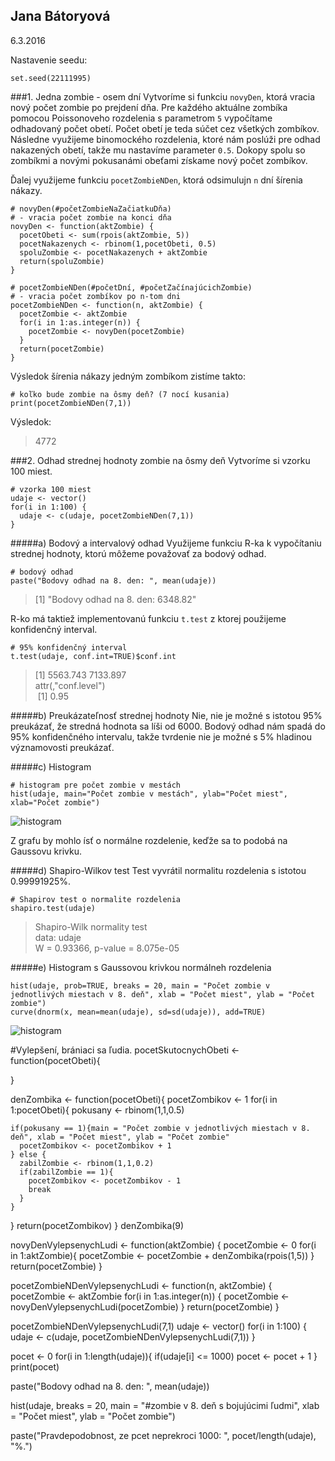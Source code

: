 ## Jana Bátoryová
6.3.2016

Nastavenie seedu:
```
set.seed(22111995)
```

###1. Jedna zombie - osem dní
Vytvoríme si funkciu ```novyDen```, ktorá vracia nový počet zombie po prejdení dňa.
Pre každého aktuálne zombíka pomocou Poissonoveho rozdelenia s parametrom ```5``` vypočítame 
odhadovaný počet obetí. Počet obetí je teda súčet cez všetkých zombíkov. 
Následne využijeme binomockého rozdelenia, ktoré nám poslúži pre odhad nakazených obetí, 
takže mu nastavíme parameter ```0.5```. Dokopy spolu so zombíkmi a novými pokusanámi obeťami 
získame nový počet zombíkov. 

Ďalej využijeme funkciu ```pocetZombieNDen```, ktorá odsimulujn ```n``` dní šírenia nákazy.

```
# novyDen(#početZombieNaZačiatkuDňa)
# - vracia počet zombie na konci dňa
novyDen <- function(aktZombie) {
  pocetObeti <- sum(rpois(aktZombie, 5))
  pocetNakazenych <- rbinom(1,pocetObeti, 0.5)
  spoluZombie <- pocetNakazenych + aktZombie
  return(spoluZombie)
}

# pocetZombieNDen(#početDní, #početZačínajúcichZombie)
# - vracia počet zombíkov po n-tom dni
pocetZombieNDen <- function(n, aktZombie) {
  pocetZombie <- aktZombie
  for(i in 1:as.integer(n)) {
    pocetZombie <- novyDen(pocetZombie)
  }
  return(pocetZombie)
}
```

Výsledok šírenia nákazy jedným zombíkom zistíme takto:
```
# koľko bude zombie na ôsmy deň? (7 nocí kusania)
print(pocetZombieNDen(7,1))
```
Výsledok: 
>4772

###2. Odhad strednej hodnoty zombie na ôsmy deň
Vytvoríme si vzorku 100 miest.
```
# vzorka 100 miest
udaje <- vector()
for(i in 1:100) {
  udaje <- c(udaje, pocetZombieNDen(7,1))
}
```
#####a) Bodový a intervalový odhad
Využijeme funkciu R-ka k vypočítaniu strednej hodnoty, ktorú môžeme považovať za bodový odhad.
```
# bodový odhad
paste("Bodovy odhad na 8. den: ", mean(udaje))
```
> [1] "Bodovy odhad na 8. den:  6348.82"

R-ko má taktiež implementovanú funkciu ```t.test``` z ktorej použijeme konfidenčný interval.
```
# 95% konfidenčný interval
t.test(udaje, conf.int=TRUE)$conf.int
```
> [1] 5563.743 7133.897  
> attr(,"conf.level")  
> [1] 0.95  

#####b) Preukázateľnosť strednej hodnoty
Nie, nie je možné s istotou 95% preukázať, že stredná hodnota sa líši od 6000. Bodový odhad nám spadá do 95% konfidenčného intervalu, takže tvrdenie nie je možné s 5% hladinou významovosti preukázať.

#####c) Histogram
```
# histogram pre počet zombie v mestách
hist(udaje, main="Počet zombie v mestách", ylab="Počet miest", xlab="Počet zombie")
```
![histogram](http://atrey.karlin.mff.cuni.cz/~jankasvk/myself/hist1.png)

Z grafu by mohlo ísť o normálne rozdelenie, keďže sa to podobá na Gaussovu krivku.

#####d) Shapiro-Wilkov test
Test vyvrátil normalitu rozdelenia s istotou 0.99991925%.
```
# Shapirov test o normalite rozdelenia
shapiro.test(udaje)
```
> Shapiro-Wilk normality test  
> data:  udaje  
> W = 0.93366, p-value = 8.075e-05

#####e) Histogram s Gaussovou krivkou normálneh rozdelenia
```
hist(udaje, prob=TRUE, breaks = 20, main = "Počet zombie v jednotlivých miestach v 8. deň", xlab = "Počet miest", ylab = "Počet zombie")
curve(dnorm(x, mean=mean(udaje), sd=sd(udaje)), add=TRUE)
```
![histogram](http://atrey.karlin.mff.cuni.cz/~jankasvk/myself/hist2.png)

#Vylepšení, brániaci sa ľudia.
pocetSkutocnychObeti <- function(pocetObeti){
  
}

denZombika <- function(pocetObeti){
  pocetZombikov <- 1
  for(i in 1:pocetObeti){
    pokusany <- rbinom(1,1,0.5)
    
    if(pokusany == 1){main = "Počet zombie v jednotlivých miestach v 8. deň", xlab = "Počet miest", ylab = "Počet zombie"
      pocetZombikov <- pocetZombikov + 1
    } else {
      zabilZombie <- rbinom(1,1,0.2)
      if(zabilZombie == 1){
        pocetZombikov <- pocetZombikov - 1
        break
      }
    }
  }
  return(pocetZombikov)
}
denZombika(9)

novyDenVylepsenychLudi <- function(aktZombie) {
  pocetZombie <- 0
  for(i in 1:aktZombie){
    pocetZombie <- pocetZombie + denZombika(rpois(1,5))
  }
  return(pocetZombie)
}

pocetZombieNDenVylepsenychLudi <- function(n, aktZombie) {
  pocetZombie <- aktZombie
  for(i in 1:as.integer(n)) {
    pocetZombie <- novyDenVylepsenychLudi(pocetZombie)
  }
  return(pocetZombie)
}

pocetZombieNDenVylepsenychLudi(7,1)
udaje <- vector()
for(i in 1:100) {
  udaje <- c(udaje, pocetZombieNDenVylepsenychLudi(7,1))
}

pocet <- 0
for(i in 1:length(udaje)){
  if(udaje[i] <= 1000) pocet <- pocet + 1
}
print(pocet)

paste("Bodovy odhad na 8. den: ", mean(udaje))

hist(udaje, breaks = 20, main = "#zombie v 8. deň s bojujúcimi ľudmi", xlab = "Počet miest", ylab = "Počet zombie")

paste("Pravdepodobnost, ze pcet neprekroci 1000: ", pocet/length(udaje), "%.")

```
